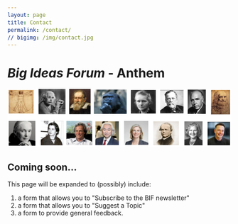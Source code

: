 ```yaml
---
layout: page
title: Contact
permalink: /contact/
// bigimg: /img/contact.jpg
---
```


# **_Big Ideas Forum_** - Anthem
 
![BIF Logo](assets/bif-logo.jpg)

## Coming soon...

This page will be expanded to (possibly) include:

1. a form that allows you to "Subscribe to the BIF newsletter"
1. a form that allows you to "Suggest a Topic"
1. a form to provide general feedback.

